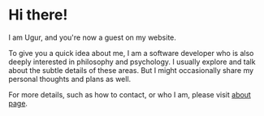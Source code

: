 # Hi there!

I am Ugur, and you're now a guest on my website.

To give you a quick idea about me, I am a software developer who is also deeply
interested in philosophy and psychology. I usually explore and talk about the
subtle details of these areas. But I might occasionally share my personal
thoughts and plans as well.

For more details, such as how to contact, or who I am, please visit [about page](/about).
